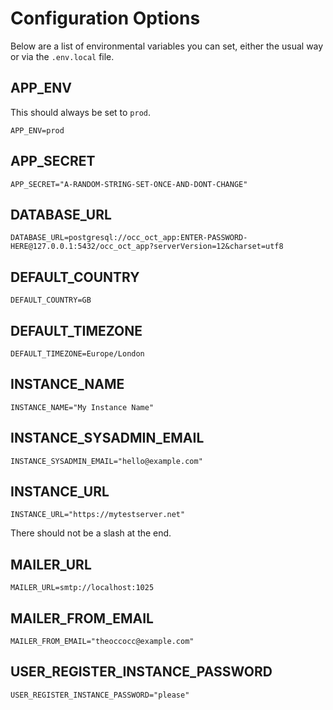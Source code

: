 # Configuration Options

Below are a list of environmental variables you can set, either the usual way or via the `.env.local` file.


## APP_ENV

This should always be set to `prod`.

```
APP_ENV=prod
```

## APP_SECRET


```
APP_SECRET="A-RANDOM-STRING-SET-ONCE-AND-DONT-CHANGE"
```


## DATABASE_URL



```
DATABASE_URL=postgresql://occ_oct_app:ENTER-PASSWORD-HERE@127.0.0.1:5432/occ_oct_app?serverVersion=12&charset=utf8
```


## DEFAULT_COUNTRY



```
DEFAULT_COUNTRY=GB
```


## DEFAULT_TIMEZONE



```
DEFAULT_TIMEZONE=Europe/London
```


## INSTANCE_NAME



```
INSTANCE_NAME="My Instance Name"
```


## INSTANCE_SYSADMIN_EMAIL



```
INSTANCE_SYSADMIN_EMAIL="hello@example.com"
```


## INSTANCE_URL



```
INSTANCE_URL="https://mytestserver.net"
```


There should not be a slash at the end.

## MAILER_URL



```
MAILER_URL=smtp://localhost:1025
```


## MAILER_FROM_EMAIL



```
MAILER_FROM_EMAIL="theoccocc@example.com"
```


## USER_REGISTER_INSTANCE_PASSWORD




```
USER_REGISTER_INSTANCE_PASSWORD="please"
```


